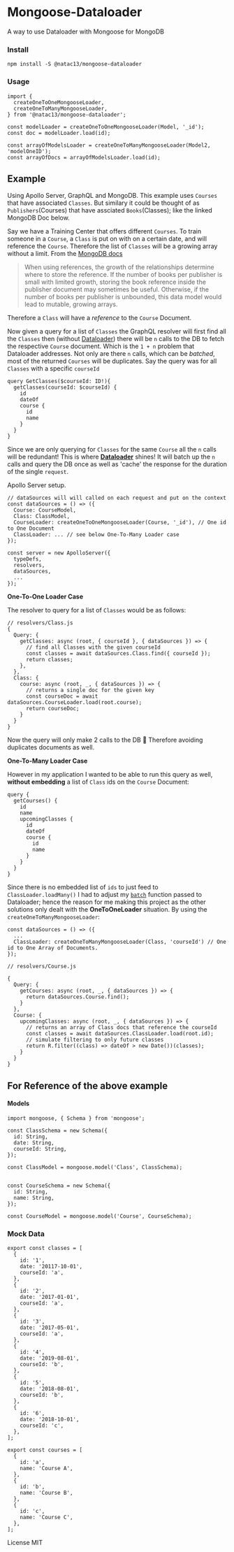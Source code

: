 # Mongoose-Dataloader

A way to use Dataloader with Mongoose for MongoDB

### Install

```
npm install -S @natac13/mongoose-dataloader
```

### Usage

```
import {
  createOneToOneMongooseLoader,
  createOneToManyMongooseLoader,
} from '@natac13/mongoose-dataloader';

const modelLoader = createOneToOneMongooseLoader(Model, '_id');
const doc = modelLoader.load(id);

const arrayOfModelsLoader = createOneToManyMongooseLoader(Model2, 'modelOneID');
const arrayOfDocs = arrayOfModelsLoader.load(id);
```

## Example

Using Apollo Server, GraphQL and MongoDB.
This example uses `Courses` that have associated `Classes`. But similary it could be thought of as `Publishers`(Courses) that have assciated `Books`(Classes); like the linked MongoDB Doc below.

Say we have a Training Center that offers different `Courses`. To train someone in a `Course`, a `Class` is put on with on a certain date, and will reference the `Course`. Therefore the list of `Classes` will be a growing array without a limit. From the [MongoDB docs](https://docs.mongodb.com/manual/tutorial/model-referenced-one-to-many-relationships-between-documents/)

> When using references, the growth of the relationships determine where to store the reference. If the number of books per publisher is small with limited growth, storing the book reference inside the publisher document may sometimes be useful. Otherwise, if the number of books per publisher is unbounded, this data model would lead to mutable, growing arrays.

Therefore a `Class` will have a _reference_ to the `Course` Document.

Now given a query for a list of `Classes` the GraphQL resolver will first find all the `Classes` then (without [Dataloader](https://github.com/graphql/dataloader)) there will be `n` calls to the DB to fetch the respective `Course` document. Which is the `1 + n` problem that Dataloader addresses. Not only are there `n` calls, which can be _batched_, most of the returned `Courses` will be duplicates. Say the query was for all `Classes` with a specific `courseId`

```
query GetClasses($courseId: ID!){
  getClasses(courseId: $courseId) {
    id
    dateOf
    course {
      id
      name
    }
  }
}
```

Since we are only querying for `Classes` for the same `Course` all the `n` calls will be redundant!
This is where [**Dataloader**](https://github.com/graphql/dataloader) shines! It will batch up the `n` calls and query the DB once as well as 'cache' the response for the duration of the single `request`.

Apollo Server setup.

```
// dataSources will will called on each request and put on the context
const dataSources = () => ({
  Course: CourseModel,
  Class: ClassModel,
  CourseLoader: createOneToOneMongooseLoader(Course, '_id'), // One id to One Document
  ClassLoader: ... // see below One-To-Many Loader case
});

const server = new ApolloServer({
  typeDefs,
  resolvers,
  dataSources,
  ...
});
```

**One-To-One Loader Case**

The resolver to query for a list of `Classes` would be as follows:

```
// resolvers/Class.js
{
  Query: {
    getClasses: async (root, { courseId }, { dataSources }) => {
      // find all Classes with the given courseId
      const classes = await dataSources.Class.find({ courseId });
      return classes;
    },
  },
  Class: {
    course: async (root, _, { dataSources }) => {
      // returns a single doc for the given key
      const courseDoc = await dataSources.CourseLoader.load(root.course);
      return courseDoc;
    }
  }
}
```

Now the query will only make 2 calls to the DB 👏
Therefore avoiding duplicates documents as well.

**One-To-Many Loader Case**

However in my application I wanted to be able to run this query as well, **without embedding** a list of `Class` ids on the `Course` Document:

```
query {
  getCourses() {
    id
    name
    upcomingClasses {
      id
      dateOf
      course {
        id
        name
      }
    }
  }
}
```

Since there is no embedded list of `ids` to just feed to `ClassLoader.loadMany()` I had to adjust my [`batch`](https://github.com/natac13/Mongoose-Dataloader/blob/67cc82288695307091ec3a622be165704087842f/src/createOneToManyMongooseLoader.js#L15) function passed to Dataloader; hence the reason for me making this project as the other solutions only dealt with the **OneToOneLoader** situation. By using the `createOneToManyMongooseLoader`:

```
const dataSources = () => ({
  ...
  ClassLoader: createOneToManyMongooseLoader(Class, 'courseId') // One id to One Array of Documents.
});
```

```
// resolvers/Course.js

{
  Query: {
    getCourses: async (root, _, { dataSources }) => {
      return dataSources.Course.find();
    }
  },
  Course: {
    upcomingClasses: async (root, _, { dataSources }) => {
      // returns an array of Class docs that reference the courseId
      const classes = await dataSources.ClassLoader.load(root.id);
      // simulate filtering to only future classes
      return R.filter((class) => dateOf > new Date())(classes);
    }
  }
}
```

## For Reference of the above example

#### Models

```
import mongoose, { Schema } from 'mongoose';

const ClassSchema = new Schema({
  id: String,
  date: String,
  courseId: String,
});

const ClassModel = mongoose.model('Class', ClassSchema);


const CourseSchema = new Schema({
  id: String,
  name: String,
});

const CourseModel = mongoose.model('Course', CourseSchema);
```

### Mock Data

```
export const classes = [
  {
    id: '1',
    date: '20117-10-01',
    courseId: 'a',
  },
  {
    id: '2',
    date: '2017-01-01',
    courseId: 'a',
  },
  {
    id: '3',
    date: '2017-05-01',
    courseId: 'a',
  },
  {
    id: '4',
    date: '2019-08-01',
    courseId: 'b',
  },
  {
    id: '5',
    date: '2018-08-01',
    courseId: 'b',
  },
  {
    id: '6',
    date: '2018-10-01',
    courseId: 'c',
  },
];

export const courses = [
  {
    id: 'a',
    name: 'Course A',
  },
  {
    id: 'b',
    name: 'Course B',
  },
  {
    id: 'c',
    name: 'Course C',
  },
];

```

License MIT
